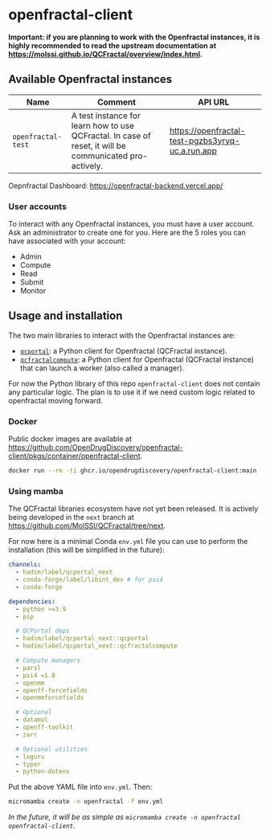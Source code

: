 # openfractal-client

**Important: if you are planning to work with the Openfractal instances, it is highly recommended to read the upstream documentation at <https://molssi.github.io/QCFractal/overview/index.html>.**

## Available Openfractal instances

| Name               | Comment                                                                                                 | API URL                                            |
| ------------------ | ------------------------------------------------------------------------------------------------------- | -------------------------------------------------- |
| `openfractal-test` | A test instance for learn how to use QCFractal. In case of reset, it will be communicated pro-actively. | <https://openfractal-test-pgzbs3yryq-uc.a.run.app> |

Oepnfractal Dashboard: <https://openfractal-backend.vercel.app/>

### User accounts

To interact with any Openfractal instances, you must have a user account. Ask an administrator to create one for you. Here are the 5 roles you can have associated with your account:

- Admin
- Compute
- Read
- Submit
- Monitor

## Usage and installation

The two main libraries to interact with the Openfractal instances are:

- [`qcportal`](https://github.com/MolSSI/QCFractal/tree/next/qcportal): a Python client for Openfractal (QCFractal instance).
- [`qcfractalcompute`](https://github.com/MolSSI/QCFractal/tree/next/qcfractalcompute): a Python client for Openfractal (QCFractal instance) that can launch a worker (also called a manager).

For now the Python library of this repo `openfractal-client` does not contain any particular logic. The plan is to use it if we need custom logic related to openfractal moving forward.

### Docker

Public docker images are available at <https://github.com/OpenDrugDiscovery/openfractal-client/pkgs/container/openfractal-client>.

```bash
docker run --rm -ti ghcr.io/opendrugdiscovery/openfractal-client:main
```

### Using mamba

The QCFractal libraries ecosystem have not yet been released. It is actively being developed in the `next` branch at <https://github.com/MolSSI/QCFractal/tree/next>.

For now here is a minimal Conda `env.yml` file you can use to perform the installation (this will be simplified in the future):

```yaml
channels:
  - hadim/label/qcportal_next
  - conda-forge/label/libint_dev # for psi4
  - conda-forge

dependencies:
  - python >=3.9
  - pip

  # QCPortal deps
  - hadim/label/qcportal_next::qcportal
  - hadim/label/qcportal_next::qcfractalcompute

  # Compute managers
  - parsl
  - psi4 =1.8
  - openmm
  - openff-forcefields
  - openmmforcefields

  # Optional
  - datamol
  - openff-toolkit
  - zarr

  # Optional utilities
  - loguru
  - typer
  - python-dotenv
```

Put the above YAML file into `env.yml`. Then:

```bash
micromamba create -n openfractal -f env.yml
```

_In the future, it will be as simple as `micromamba create -n openfractal openfractal-client`._
